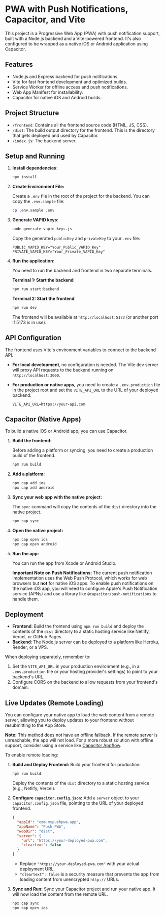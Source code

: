 # PWA with Push Notifications, Capacitor, and Vite

This project is a Progressive Web App (PWA) with push notification support, built with a Node.js backend and a Vite-powered frontend. It's also configured to be wrapped as a native iOS or Android application using Capacitor.

## Features

-   Node.js and Express backend for push notifications.
-   Vite for fast frontend development and optimized builds.
-   Service Worker for offline access and push notifications.
-   Web App Manifest for installability.
-   Capacitor for native iOS and Android builds.

## Project Structure

-   `/frontend`: Contains all the frontend source code (HTML, JS, CSS).
-   `/dist`: The build output directory for the frontend. This is the directory that gets deployed and used by Capacitor.
-   `/index.js`: The backend server.

## Setup and Running

1.  **Install dependencies:**

    ```sh
    npm install
    ```

2.  **Create Environment File:**

    Create a `.env` file in the root of the project for the backend. You can copy the `.env.sample` file:

    ```sh
    cp .env.sample .env
    ```

3.  **Generate VAPID keys:**

    ```sh
    node generate-vapid-keys.js
    ```

    Copy the generated `publicKey` and `privateKey` to your `.env` file:

    ```
    PUBLIC_VAPID_KEY="Your_Public_VAPID_Key"
    PRIVATE_VAPID_KEY="Your_Private_VAPID_Key"
    ```

4.  **Run the application:**

    You need to run the backend and frontend in two separate terminals.

    **Terminal 1: Start the backend**

    ```sh
    npm run start:backend
    ```

    **Terminal 2: Start the frontend**

    ```sh
    npm run dev
    ```

    The frontend will be available at `http://localhost:5173` (or another port if 5173 is in use).

## API Configuration

The frontend uses Vite's environment variables to connect to the backend API.

-   **For local development**, no configuration is needed. The Vite dev server will proxy API requests to the backend running on `http://localhost:3000`.

-   **For production or native apps**, you need to create a `.env.production` file in the project root and set the `VITE_API_URL` to the URL of your deployed backend:

    ```
    VITE_API_URL=https://your-api.com
    ```

## Capacitor (Native Apps)

To build a native iOS or Android app, you can use Capacitor.

1.  **Build the frontend:**

    Before adding a platform or syncing, you need to create a production build of the frontend.

    ```sh
    npm run build
    ```

2.  **Add a platform:**

    ```sh
    npx cap add ios
    npx cap add android
    ```

3.  **Sync your web app with the native project:**

    The `sync` command will copy the contents of the `dist` directory into the native project.

    ```sh
    npx cap sync
    ```

4.  **Open the native project:**

    ```sh
    npx cap open ios
    npx cap open android
    ```

5.  **Run the app:**

    You can run the app from Xcode or Android Studio.

    **Important Note on Push Notifications:** The current push notification implementation uses the Web Push Protocol, which works for web browsers but **not** for native iOS apps. To enable push notifications on the native iOS app, you will need to configure Apple's Push Notification service (APNs) and use a library like `@capacitor/push-notifications` to handle them.

## Deployment

-   **Frontend**: Build the frontend using `npm run build` and deploy the contents of the `dist` directory to a static hosting service like Netlify, Vercel, or GitHub Pages.
-   **Backend**: The Node.js server can be deployed to a platform like Heroku, Render, or a VPS.

When deploying separately, remember to:
1.  Set the `VITE_API_URL` in your production environment (e.g., in a `.env.production` file or your hosting provider's settings) to point to your backend's URL.
2.  Configure CORS on the backend to allow requests from your frontend's domain.

## Live Updates (Remote Loading)

You can configure your native app to load the web content from a remote server, allowing you to deploy updates to your frontend without resubmitting to the App Store.

**Note:** This method does not have an offline fallback. If the remote server is unreachable, the app will not load. For a more robust solution with offline support, consider using a service like [Capacitor Appflow](https://capacitorjs.com/appflow).

To enable remote loading:

1.  **Build and Deploy Frontend:**
    Build your frontend for production:
    ```sh
    npm run build
    ```
    Deploy the contents of the `dist` directory to a static hosting service (e.g., Netlify, Vercel).

2.  **Configure `capacitor.config.json`:**
    Add a `server` object to your `capacitor.config.json` file, pointing to the URL of your deployed frontend.

    ```json
    {
      "appId": "com.mypushpwa.app",
      "appName": "Push PWA",
      "webDir": "dist",
      "server": {
        "url": "https://your-deployed-pwa.com",
        "cleartext": false
      }
    }
    ```
    -   Replace `"https://your-deployed-pwa.com"` with your actual deployment URL.
    -   `"cleartext": false` is a security measure that prevents the app from loading content from unencrypted `http://` URLs.

3.  **Sync and Run:**
    Sync your Capacitor project and run your native app. It will now load the content from the remote URL.

    ```sh
    npx cap sync
    npx cap open ios
    ```
